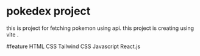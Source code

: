 # pokedex project

this is project for fetching pokemon using api.  this project is creating using vite .

#feature
HTML
CSS
Tailwind CSS
Javascript
React.js
